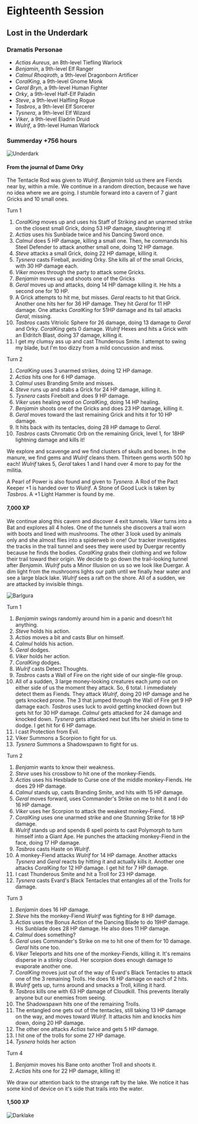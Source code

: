 # Eighteenth Session

## Lost in the Underdark

### Dramatis Personae

- *Actias Aureus*, an 8th-level Tiefling Warlock
- *Benjamin*, a 9th-level Elf Ranger
- *Calmul Rhoqiroth*, a 9th-level Dragonborn Artificer
- *CoralKing*, a 9th-level Gnome Monk
- *Geral Bryn*, a 9th-level Human Fighter
- *Orky*, a 9th-level Half-Elf Paladin
- *Steve*, a 9th-level Halfling Rogue
- *Tasbros*, a 9th-level Elf Sorcerer
- *Tysnera*, a 9th-level Elf Wizard
- *Viker*, a 9th-level Eladrin Druid
- *Wulrif*, a 9th-level Human Warlock

### Summerday +756 hours

![Underdark](images/underdark.png)

#### From the journal of Dame Orky

The Tentacle Rod was given to *Wulrif*.  *Benjamin* told us there are Fiends near by, within a mile. We continue in a random direction, because we have no idea where we are going. I stumble forward into a cavern of 7 giant Gricks and 10 small ones.

Turn 1

1. *CoralKing* moves up and uses his Staff of Striking and an unarmed strike on the closest small Grick, doing 53 HP damage, slaughtering it!
2. *Actias* uses his Sunblade twice and his Dancing Sword once.
3. *Calmul* does 5 HP damage, killing a small one. Then, he commands his Steel Defender to attack another small one, doing 12 HP damage.
4. *Steve* attacks a small Grick, doing 22 HP damage, killing it.
5. *Tysnera* casts Fireball, avoiding Orky. She kills all of the small Gricks, with 30 HP damage each.
6. *Viker* moves through the party to attack some Gricks.
7. *Benjamin* moves up and shoots one of the Gricks
8. *Geral* moves up and attacks, doing 14 HP damage killing it. He hits a second one for 10 HP.
9. A Grick attempts to hit me, but misses. *Geral* reacts to hit that Grick. Another one hits her for 36 HP damage. They hit *Geral* for 11 HP damage. One attacks *CoralKing* for 51HP damage and its tail attacks *Geral*, missing.
10. *Tasbros* casts Vitriolic Sphere for 26 damage, doing 13 damage to *Geral* and Orky. *CoralKing* gets 0 damage.
*Wulrif* Hexes and hits a Grick with an Eldritch Blast, doing 37 damage, killing it.
11. I get my clumsy ass up and cast Thunderous Smite. I attempt to swing my blade, but I'm too dizzy from a mild concussion and miss.

Turn 2

1. *CoralKing* uses 3 unarmed strikes, doing 12 HP damage.
2. *Actias* hits one for 6 HP damage.
3. *Calmul* uses Branding Smite and misses.
4. *Steve* runs up and stabs a Grick for 24 HP damage, killing it.
5. *Tysnera* casts Firebolt and does 9 HP damage.
6. *Viker* uses healing word on *CoralKing*, doing 14 HP healing.
7. *Benjamin* shoots one of the Gricks and does 23 HP damage, killing it.
8. *Geral* moves toward the last remaining Grick and hits it for 10 HP damage.
9. It hits back with its tentacles, doing 28 HP damage to *Geral*.
10. *Tasbros* casts Chromatic Orb on the remaining Grick, level 1, for 18HP lightning damage and kills it!

We explore and scavenge and we find clusters of skulls and bones. In the manure, we find gems and *Wulrif* cleans them. Thirteen gems worth 500 hp each! *Wulrif* takes 5, *Geral* takes 1 and I hand over 4 more to pay for the militia.

A Pearl of Power is also found and given to *Tysnera*. A Rod of the Pact Keeper +1 is handed over to *Wulrif*. A Stone of Good Luck is taken by *Tasbros*. A +1 Light Hammer is found by me.

#### 7,000 XP

We continue along this cavern and discover 4 exit tunnels. *Viker* turns into a Bat and explores all 4 holes. One of the tunnels she discovers a trail worn with boots and lined with mushrooms. The other 3 look used by animals only and she almost flies into a spiderweb in one! Our tracker investigates the tracks in the trail tunnel and sees they were used by Duergar recently because he finds the bodies. *CoralKing* grabs their clothing and we follow their trail toward their origin. We decide to go down the trail-looking tunnel after *Benjamin*. *Wulrif* puts a Minor Illusion on us so we look like Duergar. A dim light from the mushrooms lights our path until we finally hear water and see a large black lake. *Wulrif* sees a raft on the shore. All of a sudden, we are attacked by invisible things.

![Barlgura](images/barlgura.png)

Turn 1

1. *Benjamin* swings randomly around him in a panic and doesn’t hit anything.
2. *Steve* holds his action.
3. *Actias* moves a bit and casts Blur on himself.
4. *Calmul* holds his action.
5. *Geral* dodges.
6. *Viker* holds her action.
7. *CoralKing* dodges.
8. *Wulrif* casts Detect Thoughts.
9. *Tasbros* casts a Wall of Fire on the right side of our single-file group.
10. All of a sudden, 3 large money-looking creatures each jump out on either side of us the moment they attack. So, 6 total. I immediately detect them as Fiends. They attack *Wulrif*, doing 20 HP damage and he gets knocked prone. The 3 that jumped through the Wall of Fire get 9 HP damage each. *Tasbros* uses luck to avoid getting knocked down but gets hit for 30 HP damage. *Calmul* gets attacked for 24 damage and knocked down. *Tysnera* gets attacked next but lifts her shield in time to dodge. I get hit for 6 HP damage.
11. I cast Protection from Evil.
12. Viker Summons a Scorpion to fight for us.
13. *Tysnera* Summons a Shadowspawn to fight for us.

Turn 2

1. *Benjamin* wants to know their weakness.
2. *Steve* uses his crossbow to hit one of the monkey-Fiends.
3. *Actias* uses his Hexblade to Curse one of the middle monkey-Fiends. He does 29 HP damage.
4. *Calmul* stands up, casts Branding Smite, and hits with 15 HP damage.
5. *Geral* moves forward, uses Commander's Strike on me to hit it and I do 16 HP damage.
6. *Viker* uses her Scorpion to attack the weakest monkey-Fiend.
7. *CoralKing* uses one unarmed strike and one Stunning Strike for 18 HP damage.
8. *Wulrif* stands up and spends 6 spell points to cast Polymorph to turn himself into a Giant Ape. He punches the attacking monkey-Fiend in the face, doing 17 HP damage.
9. *Tasbros* casts Haste on *Wulrif*.
10. A monkey-Fiend attacks *Wulrif* for 14 HP damage. Another attacks *Tysnera* and *Geral* reacts by hitting it and actually kills it. Another one attacks *CoralKing* for 12 HP damage. I get hit for 7 HP damage.
11. I cast Thunderous Smite and hit a Troll for 23 HP damage.
12. *Tysnera* casts Evard's Black Tentacles that entangles all of the Trolls for damage.

Turn 3

1. *Benjamin* does 16 HP damage.
2. *Steve* hits the monkey-Fiend *Wulrif* was fighting for 8 HP damage.
3. *Actias* uses the Bonus Action of the Dancing Blade to do 19HP damage. His Sunblade does 28 HP damage. He also does 11 HP damage.
4. *Calmul* does something?
5. *Geral* uses Commander's Strike on me to hit one of them for 10 damage. *Geral* hits one too.
6. *Viker* Teleports and hits one of the monkey-Fiends, killing it. It's remains disperse in a stinky cloud. Her scorpion does enough damage to evaporate another one.
7. *CoralKing* moves just out of the way of Evard's Black Tentacles to attack one of the 3 remaining Trolls. He does 16 HP damage on each of 2 hits.
8. *Wulrif* gets up, turns around and smacks a Troll, killing it hard.
9. *Tasbros* kills one with 63 HP damage of Cloudkill. This prevents literally anyone but our enemies from seeing.
10. The Shadowspawn hits one of the remaining Trolls.
11. The entangled one gets out of the tentacles, still taking 13 HP damage on the way, and moves toward *Wulrif*. It attacks him and knocks him down, doing 20 HP damage.
12. The other one attacks *Actias* twice and gets 5 HP damage.
13. I hit one of the trolls for some 27 HP damage.
14. *Tysnera* holds her action

Turn 4

1. *Benjamin* moves his Bane onto another Troll and shoots it.
2. *Actias* hits one for 22 HP damage, killing it!

We draw our attention back to the strange raft by the lake. We notice it has some kind of device on it's side that trails into the water.

#### 1,500 XP

![Darklake](images/darklake.png)

